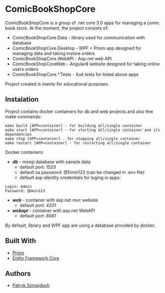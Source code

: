 # ComicBookShopCore

ComicBookShopCore is a group of .net core 3.0 apps for managing a comic book store. At the moment, the project consists of:
* ComicBookShopCore.Data - library used for communication with database
* ComicBookShopCore.Desktop - WPF + Prism app designed for managing data and taking instore orders
* ComicBookShopCore.WebAPI - Asp.net web API 
* ComicBookShopCoreWeb - Angular8 website designed for taking online users orders
* ComicBookShopCore.*.Tests - Xuit tests for listed above apps

Project created is mainly for educational purposes.

## Instalation

Project contains docker containers for db and web projects and also few make commands:
```
make build [APP=container] - for building all/single container
make start [APP=container] - for starting all/single container and its dependencies
make stop [APP=container] - for stopping all/single container
make restart [APP=container] - for restarting all/single container
```

Docker containers:
* ***db*** - mssql database with sample data
  - default port: _1533_
  - default sa password: @Dmin123 (can be changed in .env file)
  - default asp identity credentials for loging in apps:
```
Login: Admin
Password: @Dmin123
```
* ***web*** - container with asp.net mvc website
  - default port: _4201_
* ***webapi*** - container with asp.net WebAPI
  - default port: _8081_
  
By default, library and WPF app are using a database provided by docker.

## Built With

* [Prism](https://github.com/PrismLibrary/Prism)
* [Entity Framework Core](https://github.com/aspnet/EntityFrameworkCore)

## Authors

* [Patryk Szmajduch](https://github.com/SRewo)
